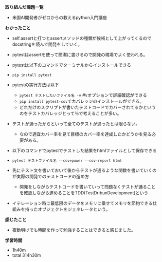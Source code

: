 **取り組んだ課題一覧**
* 米国AI開発者がゼロからの教えるpython入門講座

**わかったこと**
* self.assertと打つとassertメソッドの種類が候補として上がってくるのでdocstringを読んで開発をしていく。

* pytestはassertを使って簡潔に書けるので開発の現場でよく使われる。
* pytestは以下のコマンドでターミナルからインストールできる
* `pip install pytest`
* pytestの実行方法は以下
  * `pytest テストしたいファイル名 -v` #vオプションで詳細確認ができる
  * `pip install pytest-cov`でカバレッジのインストールができる。
  * どれだけのスクリプトが書いたテストコードでカバーされてるかというのをテストカバレッジとって％で考えることが多い。

* テストが通ったからといって全てのテストが通ったとは限らない。
  * なので適宜カバー率を見て目標のカバー率を達成したかどうかを見る必要がある。

* 以下のコマンドでpytestでテストした結果をhtmlファイルとして保存できる
* `pytest テストファイル名 --cov=power --cov-report html`

* 先にテスト文を書いておいて後からテストが通るような関数を書いていくのが実際の開発でのテストコードの進め方
  * 開発をしながらテストコードを書いていって問題なくテストが通ることを確認しながら進めることをTDD(TestDribunDevelopment)という

* イテレーション時に最低限のデータをメモリに乗せてメモリを節約できる仕組みを持ったオブジェクトをジェネレータという。

**感じたこと**
* 夜勤明けでも時間を作って勉強することはできると感じました。

**学習時間**
* 1h40m
 * total 314h30m
